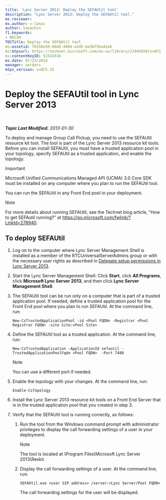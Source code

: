 ```yaml
---
title: 'Lync Server 2013: Deploy the SEFAUtil tool'
description: "Lync Server 2013: Deploy the SEFAUtil tool."
ms.reviewer: 
ms.author: v-lanac
author: lanachin
f1.keywords:
- NOCSH
TOCTitle: Deploy the SEFAUtil tool
ms:assetid: fb556e50-88dd-4404-a3d5-be36f5ba41e6
ms:mtpsurl: https://technet.microsoft.com/en-us/library/JJ945659(v=OCS.15)
ms:contentKeyID: 51541534
ms.date: 07/23/2014
manager: serdars
mtps_version: v=OCS.15
---
```


# Deploy the SEFAUtil tool in Lync Server 2013

<div data-xmlns="http://www.w3.org/1999/xhtml">

<div class="topic" data-xmlns="http://www.w3.org/1999/xhtml" data-msxsl="urn:schemas-microsoft-com:xslt" data-cs="https://msdn.microsoft.com/">

<div data-asp="https://msdn2.microsoft.com/asp">



</div>

<div id="mainSection">

<div id="mainBody">

<span> </span>

_**Topic Last Modified:** 2013-01-30_

To deploy and manage Group Call Pickup, you need to use the SEFAUtil resource kit tool. The tool is part of the Lync Server 2013 resource kit tools. Before you can install SEFAUtil, you must have a trusted application pool in your topology, specify SEFAUtil as a trusted application, and enable the topology.

<div>


> [!IMPORTANT]  
> Microsoft Unified Communications Managed API (UCMA) 3.0 Core SDK must be installed on any computer where you plan to run the SEFAUtil tool.



</div>

You can run the SEFAUtil in any Front End pool in your deployment.

<div>


> [!NOTE]  
> For more details about running SEFAUtil, see the Technet blog article, "How to get SEFAutil running?" at <A href="https://go.microsoft.com/fwlink/?linkid=278940">https://go.microsoft.com/fwlink/?LinkId=278940</A>.



</div>

<div>

## To deploy SEFAUtil

1.  Log on to the computer where Lync Server Management Shell is installed as a member of the RTCUniversalServerAdmins group or with the necessary user rights as described in [Delegate setup permissions in Lync Server 2013](lync-server-2013-delegate-setup-permissions.md).

2.  Start the Lync Server Management Shell: Click **Start**, click **All Programs**, click **Microsoft Lync Server 2013**, and then click **Lync Server Management Shell**.

3.  The SEFAUtil tool can be run only on a computer that is part of a trusted application pool. If needed, define a trusted application pool for the Front End pool where you plan to run SEFAUtil. At the command line, run:
    
        New-CsTrustedApplicationPool -id <Pool FQDN> -Registrar <Pool Registrar FQDN> -site Site:<Pool Site>

4.  Define the SEFAUtil tool as a trusted application. At the command line, run:
    
        New-CsTrustedApplication -ApplicationId sefautil -TrustedApplicationPoolFqdn <Pool FQDN>  -Port 7489
    
    <div>
    

    > [!NOTE]  
    > You can use a different port if needed.

    
    </div>

5.  Enable the topology with your changes. At the command line, run:
    
        Enable-CsTopology

6.  Install the Lync Server 2013 resource kit tools on a Front End Server that is in the trusted application pool that you created in step 3.

7.  Verify that the SEFAUtil tool is running correctly, as follows:
    
    1.  Run the tool from the Windows command prompt with administrator privileges to display the call forwarding settings of a user in your deployment.
        
        <div>
        

        > [!NOTE]  
        > The tool is located at \Program Files\Microsoft Lync Server 2013\Reskit.

        
        </div>
    
    2.  Display the call forwarding settings of a user. At the command line, run:
        
            SEFAUtil.exe <user SIP address> /server:<Lync Server/Pool FQDN>
        
        The call forwarding settings for the user will be displayed.

</div>

</div>

<span> </span>

</div>

</div>

</div>

